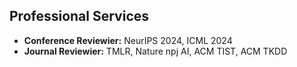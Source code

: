 ## Professional Services

- **Conference Reviewier:** NeurIPS 2024, ICML 2024 
- **Journal Reviewier:** TMLR, Nature npj AI, ACM TIST, ACM TKDD 

<!-- <h4 style="margin:0 10px 0;">Conference Reviewers</h4> :  <li><a href="https://neurips.cc/"><autocolor>NeurIPS 2024</autocolor></a></li> <li><a href="https://icml.cc/"><autocolor>ICML 2024</autocolor></a></li> -->

<!-- <ul style="margin:0 0 5px;">
  <li><a href="https://neurips.cc/"><autocolor>NeurIPS 2024</autocolor></a></li>
  <li><a href="https://icml.cc/"><autocolor>ICML 2024</autocolor></a></li>
</ul> -->

<!-- <h4 style="margin:0 10px 0;">Journal Reviewers</h4>

<ul style="margin:0 0 20px;">
  <li><a href="https://jmlr.org/tmlr/"><autocolor>TMLR</autocolor></a></li>
  <li><a href="https://www.nature.com/npjai/"><autocolor>Nature npj AI</autocolor></a></li>
  <li><a href="https://dl.acm.org/journal/tist"><autocolor>ACM TIST</autocolor></a></li>
  <li><a href="https://dl.acm.org/journal/tkdd"><autocolor>ACM TKDD</autocolor></a></li>
</ul> -->